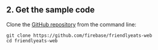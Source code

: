 ## 2. Get the sample code

Clone the [GitHub repository](https://github.com/firebase/friendlyeats-web) from the command line:

```
git clone https://github.com/firebase/friendlyeats-web
cd friendlyeats-web
```